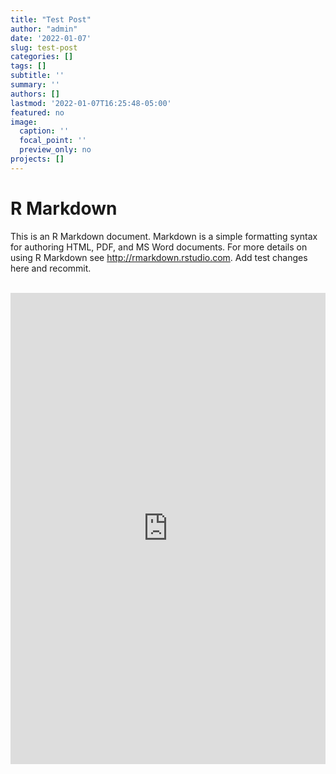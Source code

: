 ```yaml
---
title: "Test Post"
author: "admin"
date: '2022-01-07'
slug: test-post
categories: []
tags: []
subtitle: ''
summary: ''
authors: []
lastmod: '2022-01-07T16:25:48-05:00'
featured: no
image:
  caption: ''
  focal_point: ''
  preview_only: no
projects: []
---
```


# R Markdown

This is an R Markdown document. Markdown is a simple formatting syntax for authoring HTML, PDF, and MS Word documents. For more details on using R Markdown see <http://rmarkdown.rstudio.com>. Add test changes here and recommit. 
<br><br>
<iframe title="2019 Opioid Dispensing Rates Per 100 Persons By County" aria-label="Map" id="datawrapper-chart-MXI63" src="https://datawrapper.dwcdn.net/MXI63/1/" scrolling="no" frameborder="0" style="width: 0; min-width: 100% !important; border: none;" height="754"></iframe><script type="text/javascript">!function(){"use strict";window.addEventListener("message",(function(e){if(void 0!==e.data["datawrapper-height"]){var t=document.querySelectorAll("iframe");for(var a in e.data["datawrapper-height"])for(var r=0;r<t.length;r++){if(t[r].contentWindow===e.source)t[r].style.height=e.data["datawrapper-height"][a]+"px"}}}))}();
</script>